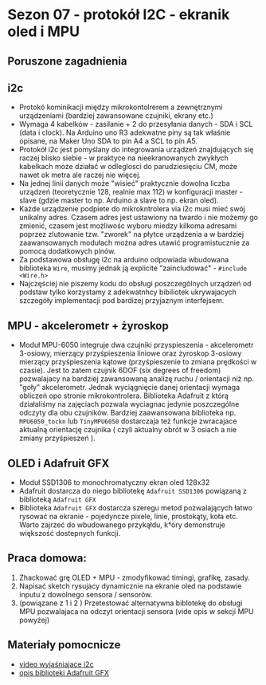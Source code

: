 
# Sezon 07 - protokół I2C - ekranik oled i MPU

## Poruszone zagadnienia

## i2c
- Protokó kominikacji między mikrokontolrerem a zewnętrznymi urządzeniami (bardziej zawansowane czujniki, ekrany etc.)
- Wymaga 4 kabelków - zasilanie + 2 do przesyłania danych - SDA i SCL (data i clock). Na Arduino uno R3 adekwatne piny są tak właśnie opisane, na Maker Uno SDA to pin A4 a SCL to pin A5.
- Protokół i2c jest pomyślany do integrowania urządzeń znajdujących się raczej blisko siebie - w praktyce na nieekranowanych zwykłych kabelkach może działać w odleglosci do parudziesięciu CM, może nawet ok metra ale raczej nie więcej.
- Na jednej linii danych może "wisieć" praktycznie dowolna liczba urządzeń (teoretycznie 128, realnie max 112) w konfiguracji master - slave (gdzie master to np. Arduino a slave to np. ekran oled).
- Każde urządzenie podpiete do mikrokntrolera via i2c musi mieć swój unikalny adres. Czasem adres jest ustawiony na twardo i nie możemy go zmienić, czasem jest możliwośc wyboru miedzy kilkoma adresami poprzez zlutowanie tzw. "zworek" na płytce urządzenia a w bardziej zaawansowanych modułach można adres utawić programistucznie za pomocą dodatkowych pinów.
- Za podstawowa obsługę i2c na arduino odpowiada wbudowana biblioteka `Wire`, musimy jednak ją explicite "zaincludować" - `#include <Wire.h>`
- Najczęściej nie piszemy kodu do obsługi poszczególnych urządzeń od podstaw tylko korzystamy z adekwatnhcy bibiliotek ukrywajacych szczegóły implementacji pod bardizej przyjaznym interfejsem. 
    
## MPU - akcelerometr + żyroskop

- Moduł MPU-6050 integruje dwa czujniki przyspieszenia - akcelerometr 3-osiowy, mierzący przyśpieszenia liniowe oraz żyroskop 3-osiowy mierzący przyśpieszenia kątowe (przyśpieszenie to zmiana prędkości w czasie). Jest to zatem czujnik 6DOF (six degrees of freedom) pozwalajacy na bardziej zawansowaną analizę ruchu / orientacji niż np. "goły" akcelerometr. Jednak wyciągnięcie danej orientacji wymaga obliczeń opo stronie mikrokontrolera. Biblioteka Adafruit z którą działaliśmy na zajęciach pozwala wyciagnac jedynie poszczególne odczyty dla obu czujników. Bardziej zaawansowana biblioteka np. `MPU6050_tockn` lub `TinyMPU6050` dostarczaja też funkcje zwracajace aktualną orientację czujnika ( czyli aktualny obrót w 3 osiach a nie zmiany przyśpieszeń ).


## OLED i Adafruit GFX

- Moduł SSD1306 to monochromatyczny ekran oled 128x32
- Adafruit dostarcza do niego bibliotekę `Adafruit SSD1306` powiązaną z biblioteką `Adafruit GFX`
- Biblioteka `Adafruit GFX` dostarcza szeregu metod pozwalających łatwo rysować na ekranie - pojedyncze pixele, linie, prostokąty, koła etc. Warto zajrzeć do wbudowanego przykąłdu, k†óry demonstruje większość dostepnych funkcji.


## Praca domowa:

1. Zhackować grę OLED + MPU - zmodyfikować timingi, grafikę, zasady.
2. Napisać sketch rysujacy dynamicznie na ekranie oled na podstawie inputu z dowolnego sensora / sensorów.
3. (powiązane z 1 i 2 ) Przetestować alternatywna biblotekę do obsługi MPU pozwalajaca na odczyt orientacji sensora (vide opis w sekcji MPU powyżej)



## Materiały pomocnicze

- [video wyjaśniajace i2c](https://www.youtube.com/watch?v=6IAkYpmA1DQ)
- [opis biblioteki Adafruit GFX](https://learn.adafruit.com/adafruit-gfx-graphics-library)

